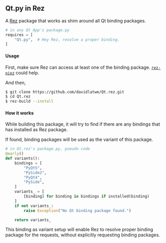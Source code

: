 ## Qt.py in Rez

A [Rez](https://github.com/nerdvegas/rez) package that works as shim around all Qt binding packages.

```python
# in any Qt App's package.py
requires = [
    "Qt.py",  # Hey Rez, resolve a proper binding.
]
```

#### Usage

First, make sure Rez can access at least one of the binding package. [`rez-pipz`](https://github.com/mottosso/rez-pipz) could help.

And then,
```bash
$ git clone https://github.com/davidlatwe/Qt.rez.git
$ cd Qt.rez
$ rez-build --install
```

#### How it works

While building this package, it will try to find if there are any bindings that has installed as Rez package.

If found, binding packages will be used as the variant of this package.

```python
# in Qt.rez's package.py, pseudo code
@early()
def variants():
    bindings = [
        "PyQt5",
        "PySide2",
        "PyQt4",
        "PySide",
    ]
    variants_ = [
        [binding] for binding in bindings if installed(binding)
    ]
    if not variants_:
        raise Exception("No Qt binding package found.")

    return variants_
```
This binding as variant setup will enable Rez to resolve proper binding package for the requests, without explicitly requesting binding packages.
